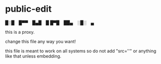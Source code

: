# public-edit



█░█ █▀▀ █▄█ █
█▀█ ██▄ ░█░ ▄
 
this is a proxy.

change this file any way you want!

this file is meant to work on all systems so do not add "src=''" or anything like that unless embedding.
